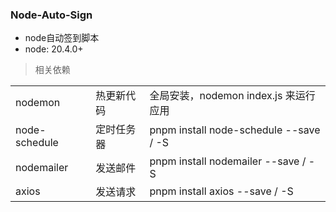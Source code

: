 ### Node-Auto-Sign

- node自动签到脚本
- node: 20.4.0+

> 相关依赖

<table>
    <tbody>
        <tr>
            <td>nodemon</td>
            <td>热更新代码</td>
            <td>全局安装，nodemon index.js 来运行应用</td>
        </tr>
        <tr>
            <td>node-schedule</td>
            <td>定时任务器</td>
            <td>pnpm install node-schedule --save / -S</td>
        </tr>
        <tr>
            <td>nodemailer</td>
            <td>发送邮件</td>
            <td>pnpm install nodemailer --save / -S</td>
        </tr>
        <tr>
            <td>axios</td>
            <td>发送请求</td>
            <td>pnpm install axios --save / -S</td>
        </tr>
    <tbody>
</table>




